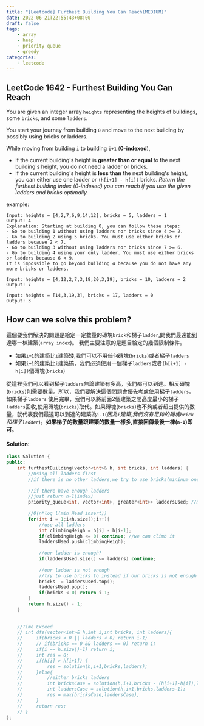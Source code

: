 ```yaml
---
title: "[Leetcode] Furthest Building You Can Reach(MEDIUM)"
date: 2022-06-21T22:55:43+08:00
draft: false
tags:
    - array
    - heap
    - priority queue
    - greedy
categories:
    - leetcode
---
```


## LeetCode 1642 - Furthest Building You Can Reach
You are given an integer array `heights` representing the heights of buildings, some `bricks`, and some `ladders`.

You start your journey from building `0` and move to the next building by possibly using bricks or ladders.

While moving from building `i` to building `i+1` (**0-indexed**),

* If the current building's height is **greater than or equal** to the next building's height, you do not need a ladder or bricks.
* If the current building's height is **less than** the next building's height, you can either use one ladder or `(h[i+1] - h[i])` bricks.
*Return the furthest building index (0-indexed) you can reach if you use the given ladders and bricks optimally.*

example:  
```
Input: heights = [4,2,7,6,9,14,12], bricks = 5, ladders = 1
Output: 4
Explanation: Starting at building 0, you can follow these steps:
- Go to building 1 without using ladders nor bricks since 4 >= 2.
- Go to building 2 using 5 bricks. You must use either bricks or ladders because 2 < 7.
- Go to building 3 without using ladders nor bricks since 7 >= 6.
- Go to building 4 using your only ladder. You must use either bricks or ladders because 6 < 9.
It is impossible to go beyond building 4 because you do not have any more bricks or ladders.
```
```
Input: heights = [4,12,2,7,3,18,20,3,19], bricks = 10, ladders = 2
Output: 7
```
```
Input: heights = [14,3,19,3], bricks = 17, ladders = 0
Output: 3
```

## How can we solve this problem?
這個要我們解決的問題是給定一定數量的磚塊`brick`和梯子`ladder`,問我們最遠能到達哪一棟建築(`array index`)。 我們主要注意的是題目給定的幾個限制條件。  
* 如果`i+1`的建築比`i`建築矮,我們可以不用任何磚塊(`bricks`)或者梯子`ladders`
* 如果`i+1`的建築比`i`建築搞，我們必須使用一個梯子`ladders`或者`(h[i+1] - h[i])`個磚塊(`bricks`)

從這裡我們可以看到梯子`ladders`無論建築有多高，我們都可以到達。相反磚塊(`bricks`)則需要數量。所以，我們要解決這個問題會優先考慮使用梯子`ladders`。如果梯子`ladders` 使用完畢，我們可以將前面2個建築之間高度最小的梯子`ladders`回收,使用磚塊(`bricks`)取代。如果磚塊(`bricks`)也不夠或者超出提供的數量，就代表我們最遠可以到達的建築為`i-1`(*因為`i`建築,我們沒有足夠的磚塊`brick`和梯子`ladder`*)。**如果梯子的數量跟建築的數量一樣多,直接回傳最後一棟(`n-1`)即可**。

#### Solution:
```c++
class Solution {
public:
    int furthestBuilding(vector<int>& h, int bricks, int ladders) {
        //Using all ladders first
        //if there is no other ladders,we try to use bricks(mininum one) instead of a ladder
        
        //if there have enough ladders
        //just return n-1(index)
        priority_queue<int, vector<int>, greater<int>> laddersUsed; //min heap
        
        //O(n*log l(min Head insert))
        for(int i = 1;i<h.size();i++){
            //use all ladders
            int climbingHeigh = h[i] - h[i-1];
            if(climbingHeigh <= 0) continue; //we can climb it
            laddersUsed.push(climbingHeigh);
            
            //our ladder is enough?
            if(laddersUsed.size() <= ladders) continue;
            
            //our ladder is not enough
            //try to use bricks to instead if our bricks is not enough too,return previous index(neither bricks nor ladders can reach ith building)
            bricks -= laddersUsed.top();
            laddersUsed.pop();
            if(bricks < 0) return i-1;
        }
        return h.size() - 1;
    }
    
    
    //Time Exceed
    // int dfs(vector<int>& h,int i,int bricks, int ladders){
    //     if(bricks < 0 || ladders < 0) return i-1;
    //     // if(bricks == 0 && ladders == 0) return i;
    //     if(i == h.size()-1) return i;
    //     int res = 0;
    //     if(h[i] > h[i+1]) {
    //         res = solution(h,i+1,bricks,ladders);
    //     }else{
    //         //either bricks ladders 
    //         int bricksCase = solution(h,i+1,bricks - (h[i+1]-h[i]),ladders);
    //         int laddersCase = solution(h,i+1,bricks,ladders-1);
    //         res = max(bricksCase,laddersCase);
    //     } 
    //     return res;
    // }
};
```

